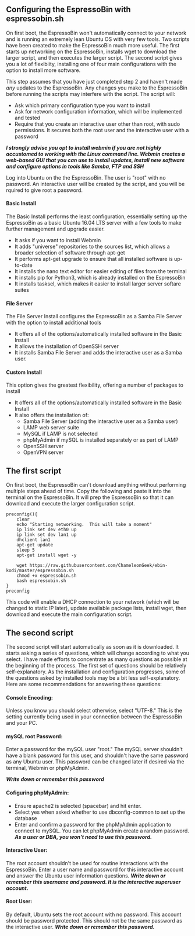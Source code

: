 ## Configuring the EspressoBin with espressobin.sh

On first boot, the EspressoBin won't automatically connect to your network and is running an extremely lean Ubuntu OS with very few tools.  Two scripts have been created to make the EspressoBin much more useful.  The first starts up networking on the EspressoBin, installs wget to download the larger script, and then executes the larger script.  The second script gives you a lot of flexibiity, installing one of four main configurations with the option to install more software.

This step assumes that you have just completed step 2 and haven't made _any_ updates to the EspressoBin.  Any changes you make to the EspressoBin before running the scripts may interfere with the script.  The script will:
- Ask which primary configuration type you want to install
- Ask for network configuration information, which will be implemented and tested
- Require that you create an interactive user other than root, with sudo permissions.  It secures both the root user and the interactive user with a password

***I strongly advise you opt to install webmin if you are not highly accustomed to working with the Linux command line.  Webmin creates a web-based GUI that you can use to install updates, install new software and configure options in tools like Samba, FTP and SSH***

Log into Ubuntu on the the EspressoBin.  The user is "root" with no password.  An interactive user will be created by the script, and you will be rquired to give root a password.

#### Basic Install
The Basic Install performs the least configuration, essentially setting up the EspressoBin as a basic Ubuntu 16.04 LTS server with a few tools to make further management and upgrade easier.
- It asks if you want to install Webmin
- It adds "universe" repositories to the sources list, which allows a broader selection of software through apt-get
- It performs apt-get upgrade to ensure that all installed software is up-to-date
- It installs the nano text editor for easier editing of files from the terminal
- It installs pip for Python3, which is already installed on the EspressoBin
- It installs tasksel, which makes it easier to install larger server softare suites

#### File Server
The File Server Install configures the EspressoBin as a Samba File Server with the option to install additional tools
- It offers all of the options/automatically installed software in the Basic Install
- It allows the installation of OpenSSH server
- It installs Samba File Server and adds the interactive user as a Samba user.

#### Custom Install
This option gives the greatest flexibility, offering a number of packages to install
- It offers all of the options/automatically installed software in the Basic Install
- It also offers the installation of:
  - Samba File Server (adding the interactive user as a Samba user)
  - LAMP web server suite
  - MySQL if LAMP is not selected
  - phpMyAdmin if mySQL is installed separately or as part of LAMP
  - OpenSSH server
  - OpenVPN server

## The first script
On first boot, the EspressoBin can't download anything without performing multiple steps ahead of time.  Copy the following and paste it into the terminal on the EspressoBin.  It will prep the EspressoBin so that it can download and execute the larger configuration script.
```
preconfig(){
	clear
	echo "Starting networking.  This will take a moment"
	ip link set dev eth0 up
	ip link set dev lan1 up
	dhclient lan1
	apt-get update
	sleep 5
	apt-get install wget -y
	
	wget https://raw.githubusercontent.com/ChameleonGeek/ebin-kodi/master/espressobin.sh
	chmod +x espressobin.sh
	bash espressobin.sh
}
preconfig

```
This code will enable a DHCP connection to your network (which will be changed to static IP later), update available package lists, install wget, then download and execute the main configuration script.

## The second script
The second script will start automatically as soon as it is downloaded.  It starts asking a series of questions, which will change according to what you select.  I have made efforts to concentrate as many questions as possible at the beginning of the process.  The first set of questions should be relatively self-explanatory.  As the installation and configuration progresses, some of the questions asked by installed tools may be a bit less self-explanatory.  Here are some recommendations for answering these questions:

#### Console Encoding:
Unless you know you should select otherwise, select "UTF-8."  This is the setting currently being used in your connection between the EspressoBin and your PC.

#### mySQL root Password:
Enter a password for the mySQL user "root."  The mySQL server shouldn't have a blank password for this user, and shouldn't have the same password as any Ubuntu user.  This password can be changed later if desired via the terminal, Webmin or phpMyAdmin. 

***Write down or remember this password***

#### Cofiguring phpMyAdmin:
- Ensure apache2 is selected (spacebar) and hit enter.
- Select yes when asked whether to use dbconfig-common to set up the database
- Enter and confirm a password for the phpMyAdmin application to connect to mySQL. You can let phpMyAdmin create a random password. ***As a user or DBA, you won't need to use this password.***

#### Interactive User:
The root account shouldn't be used for routine interactions with the EspressoBin. Enter a user name and password for this interactive account and answer the Ubuntu user information questions.
***Write down or remember this username and password. It is the interactive superuser account.***

#### Root User:
By default, Ubuntu sets the root account with no password. This account should be password protected. This should not be the same password as the interactive user.
***Write down or remember this password.***
